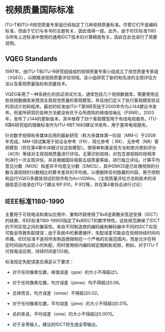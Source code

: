 # 视频质量国际标准

 ITU-T和ITU-R视觉质量专家组已经指定了几种视频质量标准。尽管它们不是编码标准，但由于它们与本书的主题有关，因此值得一提。此外，由于IEEE标准1180与所有上述标准中使用的通用IDCT技术的计算精度有关，因此在此也进行了简要说明。

 ## VQEG Standards

 1997年，由ITU-T和ITU-R研究组组成的视频质量专家小组成立了视觉质量专家组（VQEG），以期推进视频质量评估领域。该小组研究了新的和先进的主观评估方法以及客观质量指标和测量技术。

 VQEG采用了一种系统化的验证测试方法，通常包括几个视频数据库，需要使用这些视频数据库来预测主观视觉质量的客观模型，并且他们定义了执行客观模型验证的测试计划和程序。最初的标准由ITU-T第9研究组于2000年作为J.144建议书发布，但是所研究的各种方法都没有优于众所周知的峰值信噪比（PSNR）。2003年，发布了J.144的更新版本，其中推荐了四个客观模型用于有线电视服务。ITU-R第6研究组的镜像标准作为ITU-RBT.1683建议书发布，用于基带电视服务。

针对数字视频和多媒体应用的最新研究（称为多媒体第一阶段（MM-I）于2008年完成。MM-I测试集用于验证全参考（FR）、简化参考（ RR）、无参考（NR）客观模型（将在第4章中详细讨论这些模型）。使用单刺激呈现方法和绝对类别评分（ACR）等级对主观视频质量进行评估。无需识别视频，对包含源视频的视频序列进行一次主观评估，并且根据国际电联五级质量等级，进行独立评估。计算平均意见分数（MOS）和差异平均意见分数（DMOS），其中DMOS是已处理视频的分数与源视频的分数相比的算术差异的平均值，以便删除任何隐藏的内容。用于控制和运行VQEG多媒体测试的软件称为AcrVQWin。（主观质量评估方法和技术的详细信息已收录在ITU-T建议书P.910，P.912等，并在第4章将会进行讨论）

## IEEE标准1180-1990

主要用于可视电话和类似应用中，重构环路使用了8x8逆离散余弦逆变换（IDCT）的结果。IEEE标准1180-19905指定了8x8IDCT的数字特性。这些规范确保了IDCT的不同实现之间的兼容性。来自不同制造商的编码器和解码器中不同的IDCT实现可能会导致失配错误；由于系统中的重建循环，失配误差可能会在视频持续时间内传播。IEEE标准不是将所有制造商限制在一个严格的实施范围内，而是允许在特定时间段内出现小的失配，同时使用帧内编码帧定期刷新视频，例如，对于ITU-T可视电话应用，持续时间是132帧。

标准规定失配误差应满足以下要求：

* 对于任何像素位置，峰值误差（ppe）的大小不得超过1。

* 对于任何像素位置，均方误差（pmse）均不得超过0.06。

* 总体而言，均方误差（omse）不得超过0.02。

* 对于任何像素位置，平均误差（pme）的大小不得超过0.015。

* 总的来说，平均误差（ome）的大小不得超过0.0015。

* 对于全零输入，建议的IDCT将生成全零输出。





